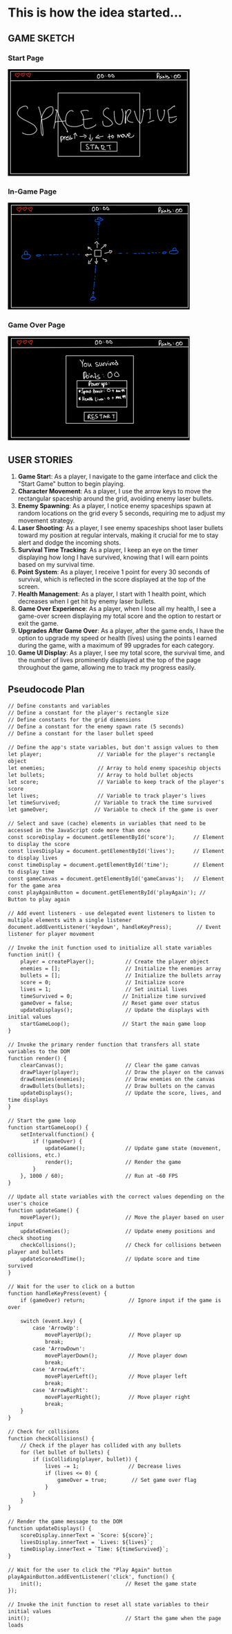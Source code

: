 # This is how the idea started...

## GAME SKETCH
### Start Page
![alt text](image.png)

### In-Game Page
![alt text](image-1.png)

### Game Over Page
![alt text](image-2.png)


## USER STORIES

1. **Game Star**t: As a player, I navigate to the game interface and click the "Start Game" button to begin playing.
2. **Character Movement**: As a player, I use the arrow keys to move the rectangular spaceship around the grid, avoiding enemy laser bullets.
3. **Enemy Spawning**: As a player, I notice enemy spaceships spawn at random locations on the grid every 5 seconds, requiring me to adjust my movement strategy.
4. **Laser Shooting**: As a player, I see enemy spaceships shoot laser bullets toward my position at regular intervals, making it crucial for me to stay alert and dodge the incoming shots.
5. **Survival Time Tracking**: As a player, I keep an eye on the timer displaying how long I have survived, knowing that I will earn points based on my survival time.
6. **Point System**: As a player, I receive 1 point for every 30 seconds of survival, which is reflected in the score displayed at the top of the screen.
7. **Health Management**: As a player, I start with 1 health point, which decreases when I get hit by enemy laser bullets.
8. **Game Over Experience**: As a player, when I lose all my health, I see a game-over screen displaying my total score and the option to restart or exit the game.
9. **Upgrades After Game Over**: As a player, after the game ends, I have the option to upgrade my speed or health (lives) using the points I earned during the game, with a maximum of 99 upgrades for each category.
10. **Game UI Display**: As a player, I see my total score, the survival time, and the number of lives prominently displayed at the top of the page throughout the game, allowing me to track my progress easily.


## Pseudocode Plan

```
// Define constants and variables
// Define a constant for the player's rectangle size
// Define constants for the grid dimensions
// Define a constant for the enemy spawn rate (5 seconds)
// Define a constant for the laser bullet speed

// Define the app's state variables, but don't assign values to them
let player;                  // Variable for the player's rectangle object
let enemies;                 // Array to hold enemy spaceship objects
let bullets;                 // Array to hold bullet objects
let score;                   // Variable to keep track of the player's score
let lives;                   // Variable to track player's lives
let timeSurvived;           // Variable to track the time survived
let gameOver;               // Variable to check if the game is over

// Select and save (cache) elements in variables that need to be accessed in the JavaScript code more than once
const scoreDisplay = document.getElementById('score');      // Element to display the score
const livesDisplay = document.getElementById('lives');      // Element to display lives
const timeDisplay = document.getElementById('time');        // Element to display time
const gameCanvas = document.getElementById('gameCanvas');   // Element for the game area
const playAgainButton = document.getElementById('playAgain'); // Button to play again

// Add event listeners - use delegated event listeners to listen to multiple elements with a single listener
document.addEventListener('keydown', handleKeyPress);        // Event listener for player movement

// Invoke the init function used to initialize all state variables
function init() {
    player = createPlayer();          // Create the player object
    enemies = [];                     // Initialize the enemies array
    bullets = [];                     // Initialize the bullets array
    score = 0;                        // Initialize score
    lives = 1;                        // Set initial lives
    timeSurvived = 0;                // Initialize time survived
    gameOver = false;                // Reset game over status
    updateDisplays();                 // Update the displays with initial values
    startGameLoop();                 // Start the main game loop
}

// Invoke the primary render function that transfers all state variables to the DOM
function render() {
    clearCanvas();                    // Clear the game canvas
    drawPlayer(player);               // Draw the player on the canvas
    drawEnemies(enemies);             // Draw enemies on the canvas
    drawBullets(bullets);             // Draw bullets on the canvas
    updateDisplays();                 // Update the score, lives, and time displays
}

// Start the game loop
function startGameLoop() {
    setInterval(function() {
        if (!gameOver) {
            updateGame();             // Update game state (movement, collisions, etc.)
            render();                 // Render the game
        }
    }, 1000 / 60);                    // Run at ~60 FPS
}

// Update all state variables with the correct values depending on the user's choice
function updateGame() {
    movePlayer();                     // Move the player based on user input
    updateEnemies();                  // Update enemy positions and check shooting
    checkCollisions();                // Check for collisions between player and bullets
    updateScoreAndTime();             // Update score and time survived
}

// Wait for the user to click on a button
function handleKeyPress(event) {
    if (gameOver) return;              // Ignore input if the game is over

    switch (event.key) {
        case 'ArrowUp':
            movePlayerUp();            // Move player up
            break;
        case 'ArrowDown':
            movePlayerDown();          // Move player down
            break;
        case 'ArrowLeft':
            movePlayerLeft();          // Move player left
            break;
        case 'ArrowRight':
            movePlayerRight();         // Move player right
            break;
    }
}

// Check for collisions
function checkCollisions() {
    // Check if the player has collided with any bullets
    for (let bullet of bullets) {
        if (isColliding(player, bullet)) {
            lives -= 1;                // Decrease lives
            if (lives <= 0) {
                gameOver = true;        // Set game over flag
            }
        }
    }
}

// Render the game message to the DOM
function updateDisplays() {
    scoreDisplay.innerText = `Score: ${score}`;
    livesDisplay.innerText = `Lives: ${lives}`;
    timeDisplay.innerText = `Time: ${timeSurvived}`;
}

// Wait for the user to click the "Play Again" button
playAgainButton.addEventListener('click', function() {
    init();                           // Reset the game state
});

// Invoke the init function to reset all state variables to their initial values
init();                               // Start the game when the page loads
```